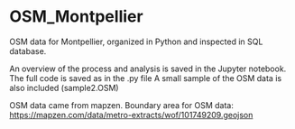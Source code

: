 # OSM_Montpellier
OSM data for Montpellier, organized in Python and inspected in SQL database.

An overview of the process and analysis is saved in the Jupyter notebook.
The full code is saved as in the .py file 
A small sample of the OSM data is also included (sample2.OSM)

OSM data came from mapzen. Boundary area for OSM data:
https://mapzen.com/data/metro-extracts/wof/101749209.geojson
